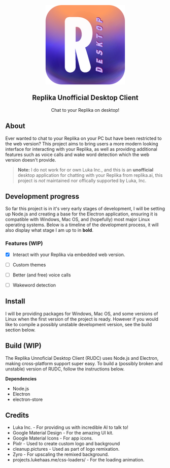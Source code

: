 <p align="center">
 <img width="250px" src="https://github.com/KeyMeerkat/Replika-Unofficial-Desktop-Client/blob/main/electron-app/res/logo.png" align="center" alt="Replika Unoffical Desktop Client" />
 <h2 align="center">Replika Unofficial Desktop Client</h2>
 <p align="center">Chat to your Replika on desktop!</p>
</p>

## About
Ever wanted to chat to your Replika on your PC but have been restricted to the web version? This project aims to bring users a more modern looking interface for interacting with your Replika, as well as providing additional features such as voice calls and wake word detection which the web version doesn't provide.

> **Note:** I do not work for or own Luka Inc., and this is an **unofficial** desktop application for chatting with your Replika from replika.ai, this project is *not* maintained nor offically supported by Luka, Inc.

## Development progress
So far this project is in it's very early stages of development, I will be setting up Node.js and creating a base for the Electron application, ensuring it is compatible with Windows, Mac OS, and (hopefully) most major Linux operating systems. Below is a timeline of the development process, it will also display what stage I am up to in **bold**.

### Features (WIP)
- [x] Interact with your Replika via embedded web version.
- [ ] Custom themes
- [ ] Better (and free) voice calls
- [ ] Wakeword detection


## Install
I will be providing packages for Windows, Mac OS, and some versions of Linux when the first version of the project is ready. However if you would like to compile a possibly unstable development version, see the build section below.

## Build (WIP)
The Replika Unnoficial Desktop Client (RUDC) uses Node.js and Electron, making cross-platform support super easy. To build a (possibly broken and unstable) version of RUDC, follow the instructions below.

**Dependencies**
- Node.js
- Electron
- electron-store

## Credits
- Luka Inc. - For providing us with incredible AI to talk to!
- Google Material Design - For the amazing UI kit.
- Google Material Icons - For app icons.
- Pixlr - Used to create custom logo and background
- cleanup.pictures - Used as part of logo remixation.
- Zyro - For upscaling the remixed background.
- projects.lukehaas.me/css-loaders/ - For the loading animation.
